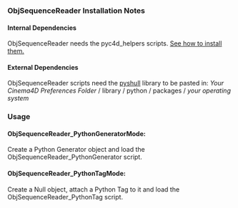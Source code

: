 ### ObjSequenceReader Installation Notes

#### Internal Dependencies
ObjSequenceReader needs the pyc4d_helpers scripts. [See how to install them.](https://github.com/GeorgeAdamon/pyc4d_helpers/blob/master/scripts/README.md#installation)

#### External Dependencies
ObjSequenceReader scripts need the [pyshull](https://github.com/TimSC/pyshull) library to be pasted in: *Your Cinema4D Preferences Folder* / library / python / packages / *your operating system*

### Usage
#### ObjSequenceReader_PythonGeneratorMode:
Create a Python Generator object and load the ObjSequenceReader_PythonGenerator script.
#### ObjSequenceReader_PythonTagMode:
Create a Null object, attach a Python Tag to it and load the ObjSequenceReader_PythonTag script.

